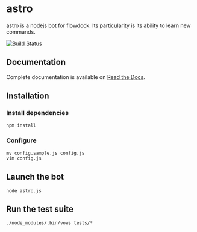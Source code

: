 astro
=====

[@documentation]: https://astro.readthedocs.org/ "astro Documentation"

astro is a nodejs bot for flowdock.
Its particularity is its ability to learn new commands.

[![Build Status](https://travis-ci.org/plouc/astro.png?branch=master)](https://travis-ci.org/plouc/astro)

## Documentation

Complete documentation is available on [Read the Docs][@documentation].

## Installation

### Install dependencies

    npm install

### Configure

    mv config.sample.js config.js
    vim config.js

## Launch the bot

    node astro.js

## Run the test suite

    ./node_modules/.bin/vows tests/*